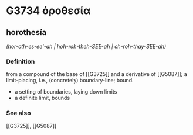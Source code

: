# G3734 ὁροθεσία

## horothesía

_(hor-oth-es-ee'-ah | hoh-roh-theh-SEE-ah | oh-roh-thay-SEE-ah)_

### Definition

from a compound of the base of [[G3725]] and a derivative of [[G5087]]; a limit-placing, i.e., (concretely) boundary-line; bound.

- a setting of boundaries, laying down limits
- a definite limit, bounds

### See also

[[G3725]], [[G5087]]

